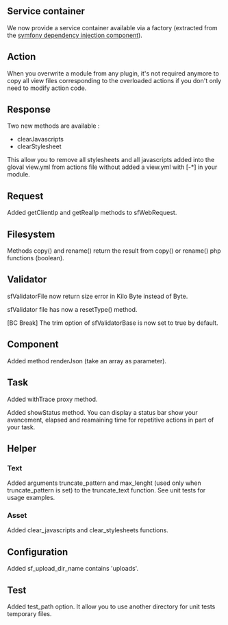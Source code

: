 Service container
-----------------

We now provide a service container available via a factory (extracted from the [symfony dependency injection component](http://components.symfony-project.org/dependency-injection/)).

Action
------

When you overwrite a module from any plugin, it's not required anymore to copy all view files corresponding to the overloaded actions if you don't only need to modify action code.

Response
--------

Two new methods are available :

* clearJavascripts
* clearStylesheet

This allow you to remove all stylesheets and all javascripts added into the gloval view.yml from actions file without added a view.yml with [-*] in your module.

Request
-------

Added getClientIp and getRealIp methods to sfWebRequest.

Filesystem
----------

Methods copy() and rename() return the result from copy() or rename() php functions (boolean).

Validator
---------

sfValidatorFile now return size error in Kilo Byte instead of Byte.

sfValidator file has now a resetType() method.

[BC Break] The trim option of sfValidatorBase is now set to true by default.

Component
---------

Added method renderJson (take an array as parameter).

Task
----

Added withTrace proxy method.

Added showStatus method. You can display a status bar show your avancement, elapsed and reamaining time for repetitive actions in part of your task.

Helper
------

### Text

Added arguments truncate_pattern and max_lenght (used only when truncate_pattern is set) to the truncate_text function.
See unit tests for usage examples.

### Asset

Added clear_javascripts and clear_stylesheets functions.

Configuration
-------------

Added sf_upload_dir_name contains 'uploads'.

Test
----

Added test_path option. It allow you to use another directory for unit tests temporary files.
